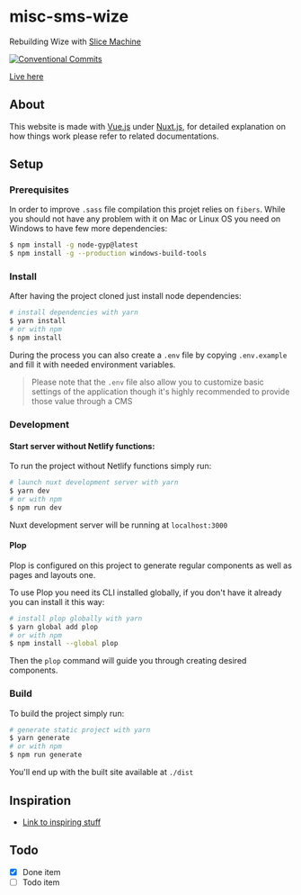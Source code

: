 # misc-sms-wize

Rebuilding Wize with [Slice Machine](https://slicemachine.dev)

<!-- Place badges here -->

[![Conventional Commits](https://img.shields.io/badge/Conventional%20Commits-1.0.0-yellow.svg)](https://conventionalcommits.org)

[Live here](https://example.com)

## About

This website is made with [Vue.js](https://vuejs.org) under [Nuxt.js](https://nuxtjs.org), for detailed explanation on how things work please refer to related documentations.

## Setup

### Prerequisites

In order to improve `.sass` file compilation this projet relies on `fibers`. While you should not have any problem with it on Mac or Linux OS you need on Windows to have few more dependencies:

```bash
$ npm install -g node-gyp@latest
$ npm install -g --production windows-build-tools
```

<!-- Uncomment is using Netlify functions -->

<!-- As this project also makes use of [Netlify functions](https://docs.netlify.com/functions/overview), to run them locally you'll need the Netlify's cli:

```bash
$ npm install -g netlify-cli
``` -->

<!-- Uncomment if usage requires an internet connection -->

<!-- Finally the develop or build process of this project also require an internet connection in order to fetch content from CMS, offline usage is not possible. -->

### Install

After having the project cloned just install node dependencies:

```bash
# install dependencies with yarn
$ yarn install
# or with npm
$ npm install
```

During the process you can also create a `.env` file by copying `.env.example` and fill it with needed environment variables.

> Please note that the `.env` file also allow you to customize basic settings of the application though it's highly recommended to provide those value through a CMS

### Development

#### Start server without Netlify functions:

To run the project without Netlify functions simply run:

```bash
# launch nuxt development server with yarn
$ yarn dev
# or with npm
$ npm run dev
```

Nuxt development server will be running at `localhost:3000`

<!-- Uncomment is using Netlify functions -->

<!-- #### Start server with Netlify functions:

If you want the project with Netlify functions available run:

```bash
# launch nuxt development server with yarn
$ yarn dev:netlify
# or with npm
$ npm run dev:netlify
```

> Be aware that you need Nuxt server to run on `localhost` host for `netlify dev` to be able to wrap the server.

Nuxt development server will be running with functions at `localhost:8888` -->

#### Plop

Plop is configured on this project to generate regular components as well as pages and layouts one.

To use Plop you need its CLI installed globally, if you don't have it already you can install it this way:

```bash
# install plop globally with yarn
$ yarn global add plop
# or with npm
$ npm install --global plop
```

Then the `plop` command will guide you through creating desired components.

### Build

To build the project simply run:

```bash
# generate static project with yarn
$ yarn generate
# or with npm
$ npm run generate
```

You'll end up with the built site available at `./dist`

## Inspiration

- [Link to inspiring stuff](https://www.youtube.com/watch?v=dQw4w9WgXcQ)

## Todo

- [x] Done item
- [ ] Todo item
